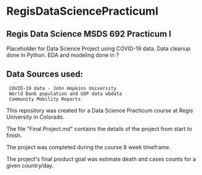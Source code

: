 # RegisDataSciencePracticumI
## Regis Data Science MSDS 692 Practicum I

Placeholder for Data Science Project using COVID-19 data. Data cleanup done in Python. EDA and modeling done in ?

## Data Sources used:

     COVID-19 data - John Hopkins University
     World Bank population and GDP data wbdata
     Community Mobility Reports



This repository was created for a Data Science Practicum course at Regis University in Colorado. 

The file "Final Project.md" contains the details of the project from start to finish. 

The project was completed during the course 8 week timeframe.

The project's final product goal was estimate death and cases counts for a given country/day.
